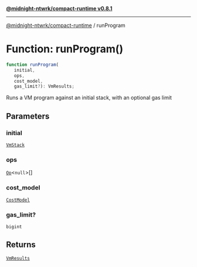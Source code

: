 [**@midnight-ntwrk/compact-runtime v0.8.1**](../README.md)

***

[@midnight-ntwrk/compact-runtime](../globals.md) / runProgram

# Function: runProgram()

```ts
function runProgram(
   initial, 
   ops, 
   cost_model, 
   gas_limit?): VmResults;
```

Runs a VM program against an initial stack, with an optional gas limit

## Parameters

### initial

[`VmStack`](../classes/VmStack.md)

### ops

[`Op`](../type-aliases/Op.md)\<`null`\>[]

### cost\_model

[`CostModel`](../classes/CostModel.md)

### gas\_limit?

`bigint`

## Returns

[`VmResults`](../classes/VmResults.md)
